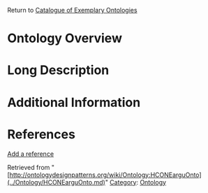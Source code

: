 Return to [Catalogue of Exemplary Ontologies](../Ontology/Main.md "Ontology:Main")



#  Ontology Overview


#  Long Description


#  Additional Information


  



  




#  References


[Add a reference](index.php@title=Odp%253AAdd_reference&subject=../Ontology/HCONEarguOnto.md "http://ontologydesignpatterns.org/wiki/index.php?title=Odp:Add_reference&subject=Ontology%3AHCONEarguOnto")


  






Retrieved from "[http://ontologydesignpatterns.org/wiki/Ontology:HCONEarguOnto](../Ontology/HCONEarguOnto.md)"
 [Category](http://ontologydesignpatterns.org/wiki/Special:Categories "Special:Categories"): [Ontology](../Category/Ontology.md "Category:Ontology")